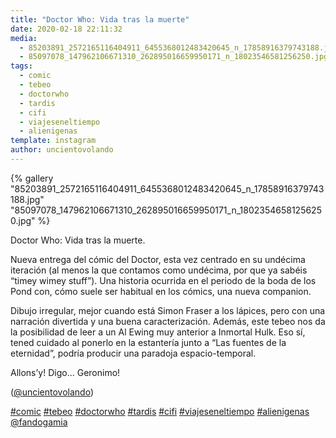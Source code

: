 ```yaml
---
title: "Doctor Who: Vida tras la muerte"
date: 2020-02-18 22:11:32
media: 
  - 85203891_2572165116404911_6455368012483420645_n_17858916379743188.jpg
  - 85097078_147962106671310_262895016659950171_n_18023546581256250.jpg
tags: 
  - comic
  - tebeo
  - doctorwho
  - tardis
  - cifi
  - viajeseneltiempo
  - alienigenas
template: instagram
author: uncientovolando
---
```


{% gallery "85203891_2572165116404911_6455368012483420645_n_17858916379743188.jpg" "85097078_147962106671310_262895016659950171_n_18023546581256250.jpg" %}

Doctor Who: Vida tras la muerte.

Nueva entrega del cómic del Doctor, esta vez centrado en su undécima iteración (al menos la que contamos como undécima, por que ya sabéis “timey wimey stuff”). Una historia ocurrida en el periodo de la boda de los Pond con, cómo suele ser habitual en los cómics, una nueva companion.

Dibujo irregular, mejor cuando está Simon Fraser a los lápices, pero con una narración divertida y una buena caracterización. Además, este tebeo nos da la posibilidad de leer a un Al Ewing muy anterior a Inmortal Hulk. Eso sí, tened cuidado al ponerlo en la estantería junto a “Las fuentes de la eternidad”, podría producir una paradoja espacio-temporal.

Allons’y! Digo... Geronimo!

([@uncientovolando](https://instagram.com/uncientovolando))

[#comic](/etiquetas/comic) [#tebeo](/etiquetas/tebeo) [#doctorwho](/etiquetas/doctorwho) [#tardis](/etiquetas/tardis) [#cifi](/etiquetas/cifi) [#viajeseneltiempo](/etiquetas/viajeseneltiempo) [#alienigenas](/etiquetas/alienigenas) [@fandogamia](https://instagram.com/fandogamia)
